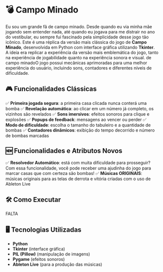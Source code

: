 # 💣 Campo Minado

Eu sou um grande fã de campo minado. Desde quando eu via minha mãe jogando sem entender nada, até quando eu jogava para me distrair no ano do vestibular, eu sempre fui fascinado pela simplicidade desse jogo tão icônico.
Este é uma réplica da versão mais clássica do jogo de **Campo Minado**, desenvolvida em Python com interface gráfica utilizando **Tkinter**.
A ideia era replicar a experiência da versão mais emblemática do jogo, tanto na experiência de jogabilidade quanto na experiência sonora e visual.
de campo minadoO jogo possui mecânicas aprimoradas para uma melhor experiência do usuário, incluindo sons, contadores e diferentes níveis de dificuldade.

## 🎮 Funcionalidades Clássicas

✅ **Primeira jogada segura**: a primeira casa clicada nunca conterá uma bomba
✅ **Revelação automática**: ao clicar em um número já completo, os vizinhos são revelados
✅ **Sons imersivos**: efeitos sonoros para clique e explosões
✅ **Popups de feedback**: mensagens ao vencer ou perder
✅ **Modo de dificuldade**: escolha o tamanho do tabuleiro e a quantidade de bombas
✅ **Contadores dinâmicos**: exibição do tempo decorrido e número de bombas marcadas

## 🆕 Funcionalidades e Atributos Novos
✅ **Resolvedor Automático**: está com muita dificuldade para prosseguir? Com essa funcionalidade, você pode receber uma ajudinha do jogo para marcar casas que com certeza são bombas!
✅ **Músicas ORIGINAIS**: músicas originais para as telas de derrota e vitória criadas com o uso de Ableton Live

## 🛠️ Como Executar

FALTA

## 🖥️ Tecnologias Utilizadas

- **Python**
- **Tkinter** (interface gráfica)
- **PIL (Pillow)** (manipulação de imagens)
- **Pygame** (efeitos sonoros)
- **Ableton Live** (para a produção das músicas)

